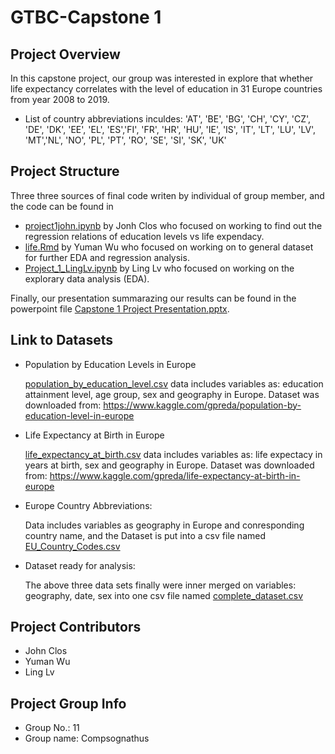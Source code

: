 # GTBC-Capstone 1

## Project Overview
In this capstone project, our group was interested in explore that whether life expectancy correlates with the level of education in 31 Europe countries from year 2008 to 2019. 

* List of country abbreviations inculdes: 'AT', 'BE', 'BG', 'CH', 'CY', 'CZ', 'DE', 'DK', 'EE', 'EL', 'ES','FI', 'FR', 'HR', 'HU', 'IE', 'IS', 'IT', 'LT', 'LU', 'LV', 'MT','NL', 'NO', 'PL', 'PT', 'RO', 'SE', 'SI', 'SK', 'UK' 

## Project Structure
Three three sources of final code writen by individual of group member, and the code can be found in 
  * [project1john.ipynb](project1john.ipynb) by Jonh Clos who focused on working to find out the regression relations of education levels vs life expendacy.
  * [life.Rmd](life.Rmd) by Yuman Wu who focused on working on to general dataset for further EDA and regression analysis.
  * [Project_1_LingLv.ipynb](Project_1_LingLv.ipynb) by Ling  Lv who focused on working on the explorary data analysis (EDA).
   
Finally, our presentation summarazing our results can be found in the powerpoint file [Capstone 1 Project Presentation.pptx](<Capstone 1 Project Presentation.pptx>).

## Link to Datasets
* Population by Education Levels in Europe
  
    [population_by_education_level.csv](Datasets/population_by_education_level.csv) data includes variables as: education attainment level, age group, sex and geography in Europe. Dataset was downloaded from: https://www.kaggle.com/gpreda/population-by-education-level-in-europe

* Life Expectancy at Birth in Europe
  
     [life_expectancy_at_birth.csv](Datasets/life_expectancy_at_birth.csv) data includes variables as: life expectacy in years at birth, sex and geography in Europe. Dataset was downloaded from: https://www.kaggle.com/gpreda/life-expectancy-at-birth-in-europe

* Europe Country Abbreviations: 
  
  Data includes variables as geography in Europe and conresponding country name, and the Dataset is put into a csv file named [EU_Country_Codes.csv](Datasets/EU_Country_Codes.csv) 

* Dataset ready for analysis:
  
  The above three data sets finally were inner merged on variables: geography, date, sex into one csv file named [complete_dataset.csv](Datesets/complete_dataset.csv)

## Project Contributors

* John Clos
* Yuman Wu
* Ling Lv

## Project Group Info

* Group No.: 11
* Group name: Compsognathus